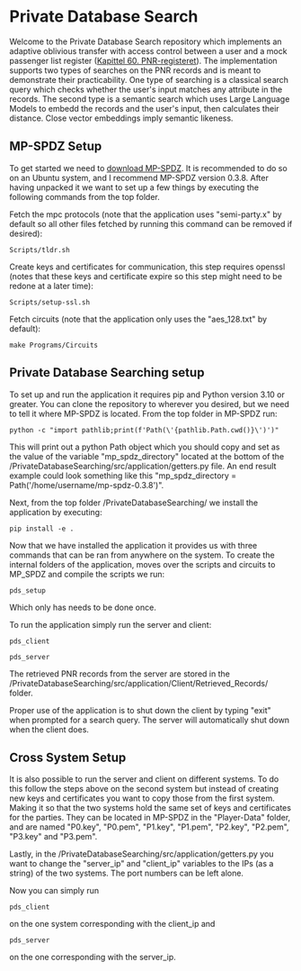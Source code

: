 # Private Database Search

Welcome to the Private Database Search repository which implements an adaptive oblivious transfer with access control between
a user and a mock passenger list register ([Kapittel 60. PNR-registeret](https://lovdata.no/dokument/SF/forskrift/2013-09-20-1097/kap60#kap60)). The implementation supports two types of searches on the PNR records
and is meant to demonstrate their practicability. One type of searching is a classical search query which checks 
whether the user's input matches any attribute in the records. The second type is a semantic search which uses Large Language Models 
to embedd the records and the user's input, then calculates their distance. Close vector embeddings imply semantic likeness.

## MP-SPDZ Setup

To get started we need to [download MP-SPDZ](https://github.com/data61/MP-SPDZ/releases). It is recommended to do so on an Ubuntu system, and
I recommend MP-SPDZ version 0.3.8. After having unpacked it we want to set up a few things by executing the following commands
from the top folder.

Fetch the mpc protocols (note that the application uses "semi-party.x" by default so all other files fetched by running this command can be removed if desired):
```
Scripts/tldr.sh
```

Create keys and certificates for communication, this step requires openssl (notes that these keys and certificate expire so this step might need to be redone at a later time):
```
Scripts/setup-ssl.sh
```

Fetch circuits (note that the application only uses the "aes_128.txt" by default):
```
make Programs/Circuits
```

## Private Database Searching setup

To set up and run the application it requires pip and Python version 3.10 or greater. You can clone the repository to wherever you desired,
but we need to tell it where MP-SPDZ is located. From the top folder in MP-SPDZ run:
```
python -c "import pathlib;print(f'Path(\'{pathlib.Path.cwd()}\')')"
```

This will print out a python Path object which you should copy and set as the value of the variable "mp_spdz_directory" located at the bottom of the /PrivateDatabaseSearching/src/application/getters.py
file. An end result example could look something like this "mp_spdz_directory = Path('/home/username/mp-spdz-0.3.8')".

Next, from the top folder /PrivateDatabaseSearching/ we install the application by executing:
```
pip install -e .
```

Now that we have installed the application it provides us with three commands that can be ran from anywhere on the system. To create the internal folders of the application, moves over the scripts and circuits to MP_SPDZ and compile the scripts we run:

```
pds_setup
```
Which only has needs to be done once.

To run the application simply run the server and client:
```
pds_client
```
```
pds_server
```
The retrieved PNR records from the server are stored in the /PrivateDatabaseSearching/src/application/Client/Retrieved_Records/ folder.

Proper use of the application is to shut down the client by typing "exit" when prompted for a search query. The server will automatically shut down when the client does.

## Cross System Setup

It is also possible to run the server and client on different systems. To do this follow the steps above on the second system but instead of creating 
new keys and certificates you want to copy those from the first system. Making it so that the two systems hold the same set of keys and certificates 
for the parties. They can be located in MP-SPDZ in the "Player-Data" folder, and are named "P0.key", "P0.pem", "P1.key", "P1.pem", "P2.key", "P2.pem", "P3.key" and "P3.pem".

Lastly, in the /PrivateDatabaseSearching/src/application/getters.py you want to change the "server_ip" and "client_ip" variables to the IPs (as a string) of the two systems.
The port numbers can be left alone.

Now you can simply run 
```
pds_client
```
on the one system corresponding with the client_ip 
and 
```
pds_server
```
on the one corresponding with the server_ip.
